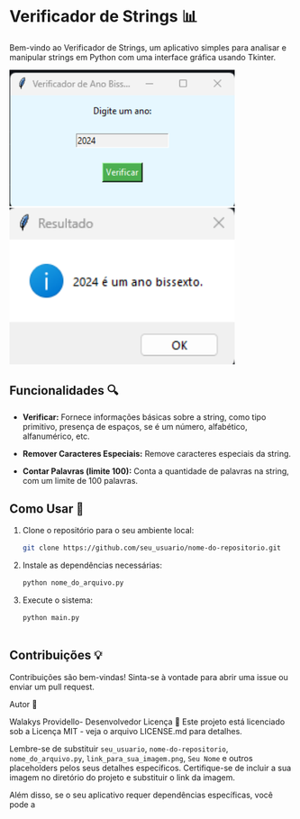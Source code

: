 # Verificador de Strings 📊

Bem-vindo ao Verificador de Strings, um aplicativo simples para analisar e manipular strings em Python com uma interface gráfica usando Tkinter.

<img src="https://github.com/WalakysProvidello/-Verificador-de-Ano-Bissexto/blob/14da0237e6b41ff975016923452a4e9e7a484657/imagem_2023-12-04_194911282.png" alt="Captura de Tela 1" width="400"/>
<img src="https://github.com/WalakysProvidello/-Verificador-de-Ano-Bissexto/blob/14da0237e6b41ff975016923452a4e9e7a484657/imagem_2023-12-04_194855029.png" alt="Captura de Tela 2" width="400"/>

## Funcionalidades 🔍

- **Verificar:** Fornece informações básicas sobre a string, como tipo primitivo, presença de espaços, se é um número, alfabético, alfanumérico, etc.

- **Remover Caracteres Especiais:** Remove caracteres especiais da string.

- **Contar Palavras (limite 100):** Conta a quantidade de palavras na string, com um limite de 100 palavras.

## Como Usar 🚀

1. Clone o repositório para o seu ambiente local:

   ```bash
   git clone https://github.com/seu_usuario/nome-do-repositorio.git

   
2. Instale as dependências necessárias:

   ```bash                                                                           
   python nome_do_arquivo.py                

3. Execute o sistema:

   ```bash
   python main.py



## Contribuições 💡
Contribuições são bem-vindas! Sinta-se à vontade para abrir uma issue ou enviar um pull request.

Autor 📝

Walakys Providello- Desenvolvedor
Licença 📄
Este projeto está licenciado sob a Licença MIT - veja o arquivo LICENSE.md para detalhes.


Lembre-se de substituir `seu_usuario`, `nome-do-repositorio`, `nome_do_arquivo.py`, `link_para_sua_imagem.png`, `Seu Nome` e outros placeholders pelos seus detalhes específicos. Certifique-se de incluir a sua imagem no diretório do projeto e substituir o link da imagem.

Além disso, se o seu aplicativo requer dependências específicas, você pode a
